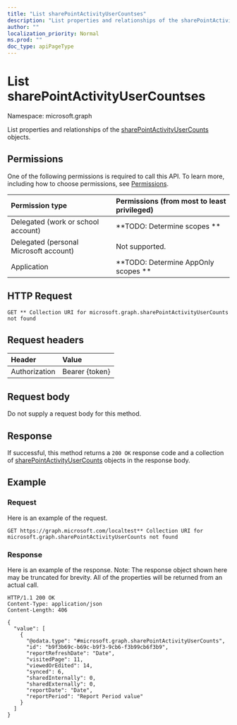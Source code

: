 ```yaml
---
title: "List sharePointActivityUserCountses"
description: "List properties and relationships of the sharePointActivityUserCounts objects."
author: ""
localization_priority: Normal
ms.prod: ""
doc_type: apiPageType
---
```


# List sharePointActivityUserCountses

Namespace: microsoft.graph

List properties and relationships of the [sharePointActivityUserCounts](../resources/sharepointactivityusercounts.md) objects.

## Permissions
One of the following permissions is required to call this API. To learn more, including how to choose permissions, see [Permissions](/concepts/permissions-reference.md).

|Permission type|Permissions (from most to least privileged)|
|:---|:---|
|Delegated (work or school account)|**TODO: Determine scopes **|
|Delegated (personal Microsoft account)|Not supported.|
|Application|**TODO: Determine AppOnly scopes **|

## HTTP Request
<!-- {
  "blockType": "ignored"
}
-->
``` http
GET ** Collection URI for microsoft.graph.sharePointActivityUserCounts not found
```

## Request headers
|Header|Value|
|:---|:---|
|Authorization|Bearer {token}|

## Request body
Do not supply a request body for this method.

## Response
If successful, this method returns a `200 OK` response code and a collection of [sharePointActivityUserCounts](../resources/sharepointactivityusercounts.md) objects in the response body.

## Example

### Request
Here is an example of the request.
<!-- {
  "blockType": "request",
  "name": "get_sharepointactivityusercounts"
}
-->
``` http
GET https://graph.microsoft.com/localtest** Collection URI for microsoft.graph.sharePointActivityUserCounts not found
```

### Response
Here is an example of the response. Note: The response object shown here may be truncated for brevity. All of the properties will be returned from an actual call.
<!-- {
  "blockType": "response",
  "truncated": true,
  "@odata.type": "collection(microsoft.graph.sharepointactivityusercounts)"
}
-->
``` http
HTTP/1.1 200 OK
Content-Type: application/json
Content-Length: 406

{
  "value": [
    {
      "@odata.type": "#microsoft.graph.sharePointActivityUserCounts",
      "id": "b9f3b69c-b69c-b9f3-9cb6-f3b99cb6f3b9",
      "reportRefreshDate": "Date",
      "visitedPage": 11,
      "viewedOrEdited": 14,
      "synced": 6,
      "sharedInternally": 0,
      "sharedExternally": 0,
      "reportDate": "Date",
      "reportPeriod": "Report Period value"
    }
  ]
}
```

